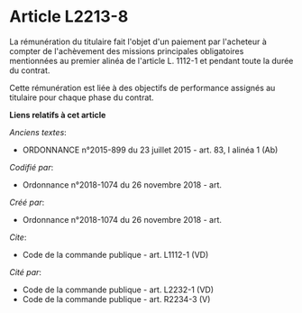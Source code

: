 # Article L2213-8

La rémunération du titulaire fait l'objet d'un paiement par l'acheteur à compter de l'achèvement des missions principales
obligatoires mentionnées au premier alinéa de l'article L. 1112-1 et pendant toute la durée du contrat. 

Cette rémunération est liée à des objectifs de performance assignés au titulaire pour chaque phase du contrat.

**Liens relatifs à cet article**

_Anciens textes_:

  - ORDONNANCE n°2015-899 du 23 juillet 2015 - art. 83, I alinéa 1 (Ab)

_Codifié par_:

  - Ordonnance n°2018-1074 du 26 novembre 2018 - art.

_Créé par_:

  - Ordonnance n°2018-1074 du 26 novembre 2018 - art.

_Cite_:

  - Code de la commande publique - art. L1112-1 (VD)

_Cité par_:

  - Code de la commande publique - art. L2232-1 (VD)
  - Code de la commande publique - art. R2234-3 (V)
